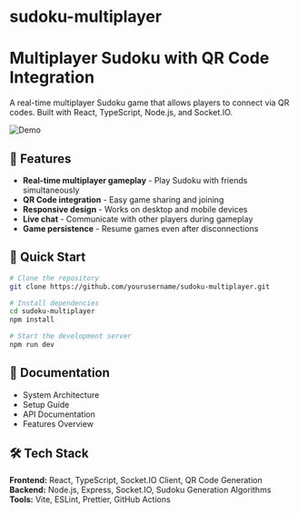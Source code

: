 # sudoku-multiplayer

# Multiplayer Sudoku with QR Code Integration

A real-time multiplayer Sudoku game that allows players to connect via QR codes. Built with React, TypeScript, Node.js, and Socket.IO.

![Demo](diagrams/system-architecture.png)

## 🎯 Features

- **Real-time multiplayer gameplay** - Play Sudoku with friends simultaneously
- **QR Code integration** - Easy game sharing and joining
- **Responsive design** - Works on desktop and mobile devices
- **Live chat** - Communicate with other players during gameplay
- **Game persistence** - Resume games even after disconnections

## 🚀 Quick Start

```bash
# Clone the repository
git clone https://github.com/yourusername/sudoku-multiplayer.git

# Install dependencies
cd sudoku-multiplayer
npm install

# Start the development server
npm run dev
```

## 📖 Documentation
- System Architecture
- Setup Guide
- API Documentation
- Features Overview

## 🛠️ Tech Stack
**Frontend:** React, TypeScript, Socket.IO Client, QR Code Generation
**Backend:** Node.js, Express, Socket.IO, Sudoku Generation Algorithms
**Tools:** Vite, ESLint, Prettier, GitHub Actions

